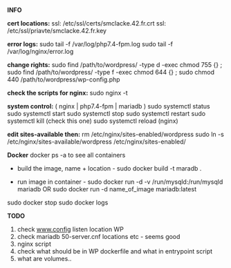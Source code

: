 
**INFO**

**cert locations:**
ssl: /etc/ssl/certs/smclacke.42.fr.crt
ssl: /etc/ssl/priavte/smclacke.42.fr.key

**error logs:**
sudo tail -f /var/log/php7.4-fpm.log
sudo tail -f /var/log/nginx/error.log

**change rights:**
sudo find /path/to/wordpress/ -type d -exec chmod 755 {} \;
sudo find /path/to/wordpress/ -type f -exec chmod 644 {} \;
sudo chmod 440 /path/to/wordpress/wp-config.php

**check the scripts for nginx:**
sudo nginx -t

**system control:**
( nginx | php7.4-fpm | mariadb )
sudo systemctl status
sudo systemctl start
sudo systemctl stop
sudo systemctl restart
sudo systemctl kill (check this one)
sudo systemctl reload (nginx)

**edit sites-available then:**
rm /etc/nginx/sites-enabled/wordpress
sudo ln -s /etc/nginx/sites-available/wordpress /etc/nginx/sites-enabled/

**Docker**
docker ps -a to see all containers

- build the image, name + location -
sudo docker build -t maradb .

- run image in container -
sudo docker run -d -v /run/mysqld:/run/mysqld mariadb
OR 
sudo docker run -d name_of_image mariadb:latest

sudo docker stop <container>
sudo docker logs <container>


**TODO**

1) check www.config listen location WP
2) check mariadb 50-server.cnf locations etc - seems good
3) nginx script
4) check what should be in WP dockerfile and what in entrypoint script
5) what are volumes..


